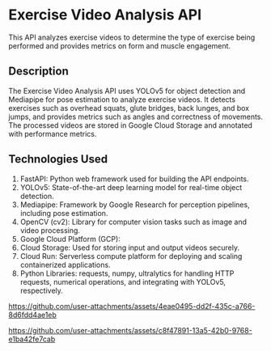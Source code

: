 # Exercise Video Analysis API
This API analyzes exercise videos to determine the type of exercise being performed and provides metrics on form and muscle engagement.

## Description
The Exercise Video Analysis API uses YOLOv5 for object detection and Mediapipe for pose estimation to analyze exercise videos. It detects exercises such as overhead squats, glute bridges, back lunges, and box jumps, and provides metrics such as angles and correctness of movements. The processed videos are stored in Google Cloud Storage and annotated with performance metrics.

## Technologies Used
1. FastAPI: Python web framework used for building the API endpoints.
2. YOLOv5: State-of-the-art deep learning model for real-time object detection.
3. Mediapipe: Framework by Google Research for perception pipelines, including pose estimation.
4. OpenCV (cv2): Library for computer vision tasks such as image and video processing.
5. Google Cloud Platform (GCP):
6. Cloud Storage: Used for storing input and output videos securely.
7. Cloud Run: Serverless compute platform for deploying and scaling containerized applications.
8. Python Libraries: requests, numpy, ultralytics for handling HTTP requests, numerical operations, and integrating with YOLOv5, respectively.



https://github.com/user-attachments/assets/4eae0495-dd2f-435c-a766-8d6fdd4ae1eb




https://github.com/user-attachments/assets/c8f47891-13a5-42b0-9768-e1ba42fe7cab






